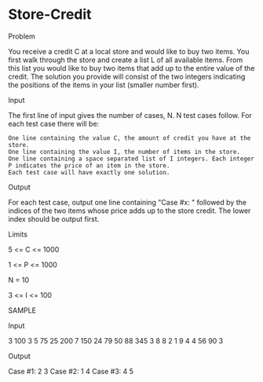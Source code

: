 # Store-Credit

Problem

You receive a credit C at a local store and would like to buy two items. You first walk through the store and create a list L of all available items. From this list you would like to buy two items that add up to the entire value of the credit. The solution you provide will consist of the two integers indicating the positions of the items in your list (smaller number first).

Input

The first line of input gives the number of cases, N. N test cases follow. For each test case there will be:

    One line containing the value C, the amount of credit you have at the store.
    One line containing the value I, the number of items in the store.
    One line containing a space separated list of I integers. Each integer P indicates the price of an item in the store.
    Each test case will have exactly one solution.

Output

For each test case, output one line containing "Case #x: " followed by the indices of the two items whose price adds up to the store credit. The lower index should be output first.

Limits

5 <= C <= 1000

1 <= P <= 1000

N = 10

3 <= I <= 100

SAMPLE

Input

3
100
3
5 75 25
200
7
150 24 79 50 88 345 3
8
8
2 1 9 4 4 56 90 3

Output

Case #1: 2 3
Case #2: 1 4
Case #3: 4 5
